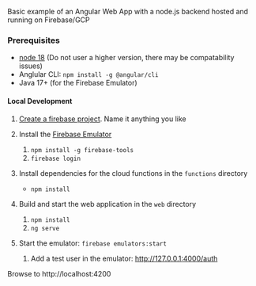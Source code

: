Basic example of an Angular Web App with a node.js backend hosted and running on Firebase/GCP

### Prerequisites
- [node 18](https://nodejs.org/en/download/current) (Do not user a higher version, there may be compatability issues)
- Anglular CLI: `npm install -g @angular/cli`
- Java 17+ (for the Firebase Emulator)

#### Local Development
1. [Create a firebase project](https://firebase.google.com/). Name it anything you like
2. Install the [Firebase Emulator](https://firebase.google.com/docs/emulator-suite/install_and_configure)
   1. `npm install -g firebase-tools`
   2. `firebase login`

3. Install dependencies for the cloud functions in the `functions` directory
   - `npm install`

4. Build and start the web application in the `web` directory
   1. `npm install`
   2. `ng serve`

3. Start the emulator: `firebase emulators:start`
   1. Add a test user in the emulator: http://127.0.0.1:4000/auth

Browse to http://localhost:4200
